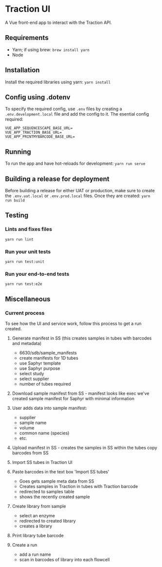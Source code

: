 # Traction UI

A Vue front-end app to interact with the Traction API.

## Requirements

* Yarn; if using brew: `brew install yarn`
* Node

## Installation

Install the required libraries using yarn: `yarn install`

## Config using .dotenv

To specify the required config, use `.env` files by creating a `.env.development.local` file and
add the config to it. The esential config required:
```
VUE_APP_SEQUENCESCAPE_BASE_URL=
VUE_APP_TRACTION_BASE_URL=
VUE_APP_PRINTMYBARCODE_BASE_URL=
```

## Running

To run the app and have hot-reloads for development: `yarn run serve`

## Building a release for deployment

Before building a release for either UAT or production, make sure to create the `.env.uat.local` or
`.env.prod.local` files. Once they are created: `yarn run build`

## Testing

### Lints and fixes files
```
yarn run lint
```

### Run your unit tests
```
yarn run test:unit
```

### Run your end-to-end tests
```
yarn run test:e2e
```

## Miscellaneous

### Current process

To see how the UI and service work, follow this process to get a run created.

1. Generate manifest in SS (this creates samples in tubes with barcodes and metadata)

    * 6630/sdb/sample_manifests
    * create manifests for 1D tubes
    * use Saphyr template
    * use Saphyr purpose
    * select study
    * select supplier
    * number of tubes required

1. Download sample manifest from SS - manifest looks like exec we've created sample manifest for
Saphyr with minimal information

1. User adds data into sample manifest:
    * supplier
    * sample name
    * volume
    * common name (species)
    * etc.

1. Upload manifest in SS - creates the samples in SS within the tubes copy barcodes from SS
1. Import SS tubes in Traction UI
1. Paste barcodes in the text box 'Import SS tubes'
    * Goes gets sample meta data from SS
    * Creates samples in Traction in tubes with Traction barcode
    * redirected to samples table
    * shows the recently created sample
1. Create library from sample
    * select an enzyme
    * redirected to created library
    * creates a library
1. Print library tube barcode
1. Create a run
    * add a run name
    * scan in barcodes of library into each flowcell
